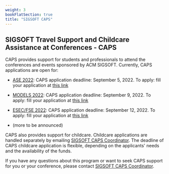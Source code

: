 ```yaml
---
weight: 3
bookFlatSection: true
title: "SIGSOFT CAPS"
---
```


## SIGSOFT Travel Support and Childcare Assistance at Conferences - CAPS

CAPS provides support for students and professionals to attend the conferences and events sponsored by ACM SIGSOFT. Currently, CAPS applications are open for:

* [ASE 2022](https://conf.researchr.org/home/ase-2022): CAPS application deadline: September 5, 2022. To apply: fill your application at [this link](https://survey.alchemer.com/s3/6993886/SIGSOFT-CAPS-Support-for-ASE-2022)

* [MODELS 2022](https://conf.researchr.org/home/models-2022): CAPS application deadline: September 9, 2022. To apply: fill your application at [this link](https://survey.alchemer.com/s3/6986681/SIGSOFT-CAPS-Support-for-MODELS-2022)

* [ESEC/FSE 2022](https://2022.esec-fse.org/): CAPS application deadline: September 12, 2022. To apply: fill your application at [this link](https://survey.alchemer.com/s3/6997515/SIGSOFT-CAPS-Support-for-ESEC-FSE-2022)

* (more to be announced)

CAPS also provides support for childcare. Childcare applications are handled separately by emailing [SIGSOFT CAPS Coordinator](mailto:sigsoft_caps@acm.org?subject=SIGSOFT%20CAPS%20Childcare). The deadline of CAPS childcare application is flexible, depending on the applicants' needs and the availability of the funds.
  
If you have any questions about this program or want to seek CAPS support for you or your conference, please contact [SIGSOFT CAPS Coordinator](mailto:sigsoft_caps@acm.org?subject=SIGSOFT%20CAPS%20question).

